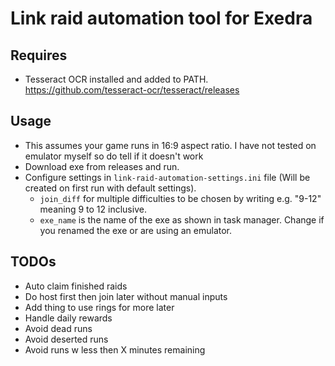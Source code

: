 # Link raid automation tool for Exedra

## Requires

* Tesseract OCR installed and added to PATH. <https://github.com/tesseract-ocr/tesseract/releases>

## Usage

* This assumes your game runs in 16:9 aspect ratio. I have not tested on emulator myself so do tell if it doesn't work
* Download exe from releases and run.
* Configure settings in `link-raid-automation-settings.ini` file (Will be created on first run with default settings).
  * ``join_diff`` for multiple difficulties to be chosen by writing e.g. "9-12" meaning 9 to 12 inclusive.
  * ``exe_name`` is the name of the exe as shown in task manager. Change if you renamed the exe or are using an emulator.

## TODOs

* Auto claim finished raids
* Do host first then join later without manual inputs
* Add thing to use rings for more later
* Handle daily rewards
* Avoid dead runs
* Avoid deserted runs
* Avoid runs w less then X minutes remaining
